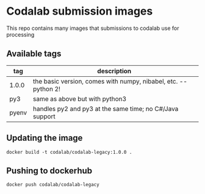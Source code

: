 # Codalab submission images

This repo contains many images that submissions to codalab use for processing

## Available tags

| tag   | description                                                     |
|-------|-----------------------------------------------------------------|
| 1.0.0 | the basic version, comes with numpy, nibabel, etc. -- python 2! |
| py3   | same as above but with python3                                  |
| pyenv | handles py2 and py3 at the same time; no C#/Java support        |

## Updating the image

```docker build -t codalab/codalab-legacy:1.0.0 .```

## Pushing to dockerhub

```docker push codalab/codalab-legacy```
